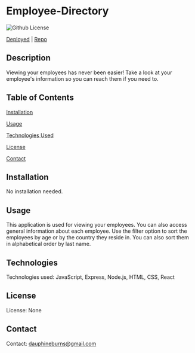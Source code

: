 # Employee-Directory

![Github License](https://img.shields.io/badge/license-none-blue.svg)

<!-- <img src="Assets/four.png"> -->

[Deployed]()   |    [Repo](https://github.com/burnsgirl/Employee-Directory-2)



## Description
Viewing your employees has never been easier! Take a look at your employee's information so you can reach them if you need to.

## Table of Contents
[Installation](#installation)

[Usage](#usage)

[Technologies Used](#technologies)

[License](#license)

[Contact](#contact)

## Installation
No installation needed.

## Usage
This application is used for viewing your employees. You can also access general information about each employee. Use the filter option to sort the employees by age or by the country they reside in. You can also sort them in alphabetical order by last name.

## Technologies
Technologies used: JavaScript, Express, Node.js, HTML, CSS, React

## License
License: None

## Contact
Contact: 
dauphineburns@gmail.com

